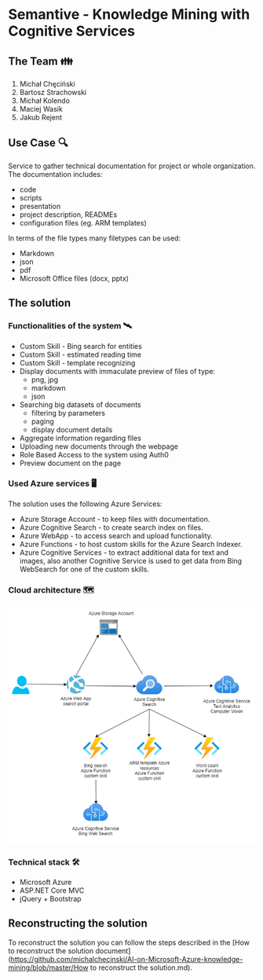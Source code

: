 # Semantive - Knowledge Mining with Cognitive Services

## The Team :family:

1. Michał Chęciński 
2. Bartosz Strachowski
3. Michał Kolendo
4. Maciej Wasik
5. Jakub Rejent


## Use Case :mag:

Service to gather technical documentation for project or whole organization. The documentation includes:

- code
- scripts
- presentation
- project description, READMEs
- configuration files (eg. ARM templates)

In terms of the file types many filetypes can be used:

- Markdown
- json
- pdf
- Microsoft Office files (docx, pptx)

## The solution
### Functionalities of the system :artificial_satellite:

- Custom Skill - Bing search for entities
- Custom Skill - estimated reading time
- Custom Skill - template recognizing
- Display documents with immaculate preview of files of type:
  - png, jpg
  - markdown
  - json
- Searching big datasets of documents
  - filtering by parameters
  - paging
  - display document details
- Aggregate information regarding files
- Uploading new documents through the webpage
- Role Based Access to the system using Auth0
- Preview document on the page

### Used Azure services :desktop_computer:

The solution uses the following Azure Services:

- Azure Storage Account - to keep files with documentation.
- Azure Cognitive Search - to create search index on files.
- Azure WebApp - to access search and upload functionality.
- Azure Functions - to host custom skills for the Azure Search Indexer.
- Azure Cognitive Services - to extract additional data for text and images, also another Cognitive Service is used to get data from Bing WebSearch for one of the custom skills.

### Cloud architecture :world_map:

![image](https://github.com/michalchecinski/AI-on-Microsoft-Azure-knowledge-mining/blob/master/images/arch_semantive_azure.png?raw=true)



### Technical stack :hammer_and_wrench:

- Microsoft Azure
- ASP.NET Core MVC
- jQuery + Bootstrap 

## Reconstructing the solution

To reconstruct the solution you can follow the steps described in the [How to reconstruct the solution document](https://github.com/michalchecinski/AI-on-Microsoft-Azure-knowledge-mining/blob/master/How to reconstruct the solution.md).



